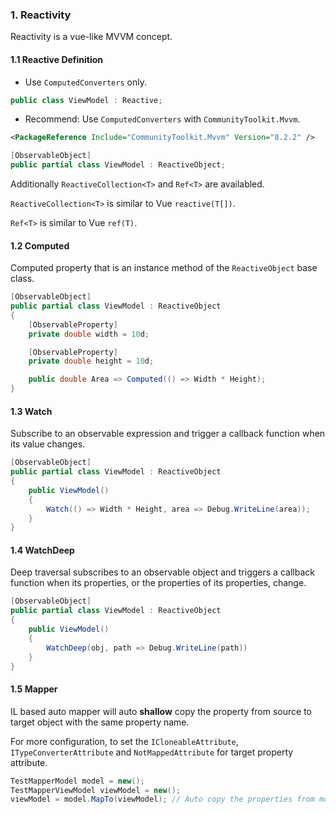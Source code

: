 ### 1. Reactivity

Reactivity is a vue-like MVVM concept.

#### 1.1 Reactive Definition

- Use `ComputedConverters` only.

```c#
public class ViewModel : Reactive;
```

- Recommend: Use `ComputedConverters` with `CommunityToolkit.Mvvm`.

```xml
<PackageReference Include="CommunityToolkit.Mvvm" Version="8.2.2" />
```

```c#
[ObservableObject]
public partial class ViewModel : ReactiveObject;
```

Additionally `ReactiveCollection<T>` and `Ref<T>` are availabled.

`ReactiveCollection<T>` is similar to Vue `reactive(T[])`.

`Ref<T>` is similar to Vue `ref(T)`.

#### 1.2 Computed

Computed property that is an instance method of the `ReactiveObject` base class.

```c#
[ObservableObject]
public partial class ViewModel : ReactiveObject
{
    [ObservableProperty]
    private double width = 10d;

    [ObservableProperty]
    private double height = 10d;

    public double Area => Computed(() => Width * Height);
}
```

#### 1.3 Watch

Subscribe to an observable expression and trigger a callback function when its value changes.

```c#
[ObservableObject]
public partial class ViewModel : ReactiveObject
{
    public ViewModel()
    {
		Watch(() => Width * Height, area => Debug.WriteLine(area));
    }
}
```

#### 1.4 WatchDeep

Deep traversal subscribes to an observable object and triggers a callback function when its properties, or the properties of its properties, change.

```c#
[ObservableObject]
public partial class ViewModel : ReactiveObject
{
    public ViewModel()
    {
		WatchDeep(obj, path => Debug.WriteLine(path))
    }
}
```

#### 1.5 Mapper

IL based auto mapper will auto **shallow** copy the property from source to target object with the same property name.

For more configuration, to set the `ICloneableAttribute`, `ITypeConverterAttribute` and `NotMappedAttribute` for target property attribute.

```c#
TestMapperModel model = new();
TestMapperViewModel viewModel = new();
viewModel = model.MapTo(viewModel); // Auto copy the properties from model to viewModel.
```